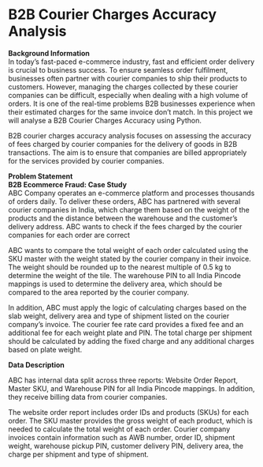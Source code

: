 # B2B Courier Charges Accuracy Analysis

**Background Information** <br>
In today’s fast-paced e-commerce industry, fast and efficient order delivery is crucial to business success. To ensure seamless order fulfilment, businesses often partner with courier companies to ship their products to customers. However, managing the charges collected by these courier companies can be difficult, especially when dealing with a high volume of orders. It is one of the real-time problems B2B businesses experience when their estimated charges for the same invoice don’t match. In this project we will analyse a B2B Courier Charges Accuracy using Python.<br>

B2B courier charges accuracy analysis focuses on assessing the accuracy of fees charged by courier companies for the delivery of goods in B2B transactions. The aim is to ensure that companies are billed appropriately for the services provided by courier companies.<br>

**Problem Statement**<br>
**B2B Ecommerce Fraud: Case Study** <br>
ABC Company operates an e-commerce platform and processes thousands of orders daily. To deliver these orders, ABC has partnered with several courier companies in India, which charge them based on the weight of the products and the distance between the warehouse and the customer’s delivery address. ABC wants to check if the fees charged by the courier companies for each order are correct <br>

ABC wants to compare the total weight of each order calculated using the SKU master with the weight stated by the courier company in their invoice. The weight should be rounded up to the nearest multiple of 0.5 kg to determine the weight of the tile. The warehouse PIN to all India Pincode mappings is used to determine the delivery area, which should be compared to the area reported by the courier company.<br> 

In addition, ABC must apply the logic of calculating charges based on the slab weight, delivery area and type of shipment listed on the courier company’s invoice. The courier fee rate card provides a fixed fee and an additional fee for each weight plate and PIN. The total charge per shipment should be calculated by adding the fixed charge and any additional charges based on plate weight.<br>

**Data Description**<br>

ABC has internal data split across three reports: Website Order Report, Master SKU, and Warehouse PIN for all India Pincode mappings. In addition, they receive billing data from courier companies.<br>

The website order report includes order IDs and products (SKUs) for each order. The SKU master provides the gross weight of each product, which is needed to calculate the total weight of each order. Courier company invoices contain information such as AWB number, order ID, shipment weight, warehouse pickup PIN, customer delivery PIN, delivery area, the charge per shipment and type of shipment.
